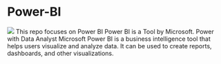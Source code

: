 # Power-BI
<IMG SRC = "https://www.meldium.com/wp-content/uploads/2019/11/power-BI.png">
This repo focuses on Power BI 
Power BI is a Tool by Microsoft. 
Power with Data Analyst 
Microsoft Power BI is a business intelligence tool that helps users visualize and analyze data. It can be used to create reports, dashboards, and other visualizations. 

